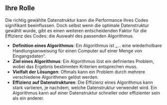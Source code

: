 ## Ihre Rolle
Die richtig gewählte Datenstruktur kann die Performance Ihres Codes signifikant beeinflussen. Doch selbst wenn die optimale Datenstruktur gewählt wurde, gibt es einen weiteren entscheidenden Faktor für die Effizienz des Codes: die Auswahl des passenden Algorithmus.

- **Definition eines Algorithmus**: Ein Algorithmus ist „... eine wiederholbare Handlungsanweisung für einen Computer auf einer Menge von Eingangsdaten“.
- **Ziel eines Algorithmus**: Ein Algorithmus löst ein definiertes Problem, wobei das Ergebnis bestimmten Kriterien entsprechen muss.
- **Vielfalt der Lösungen**: Oftmals kann ein Problem durch mehrere verschiedene Algorithmen gelöst werden.
- **Effizienz auf Datenstrukturen**: Die Effizienz eines Algorithmus kann stark variieren, je nachdem, welche Datenstruktur verwendet wird. Ein Algorithmus kann auf einer Datenstruktur schneller oder effizienter sein als ein anderer.

